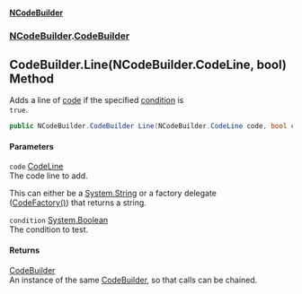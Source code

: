 #### [NCodeBuilder](./index.md 'index')
### [NCodeBuilder](./NCodeBuilder.md 'NCodeBuilder').[CodeBuilder](./NCodeBuilder-CodeBuilder.md 'NCodeBuilder.CodeBuilder')
## CodeBuilder.Line(NCodeBuilder.CodeLine, bool) Method
Adds a line of [code](#NCodeBuilder-CodeBuilder-Line(NCodeBuilder-CodeLine_bool)-code 'NCodeBuilder.CodeBuilder.Line(NCodeBuilder.CodeLine, bool).code') if the specified [condition](#NCodeBuilder-CodeBuilder-Line(NCodeBuilder-CodeLine_bool)-condition 'NCodeBuilder.CodeBuilder.Line(NCodeBuilder.CodeLine, bool).condition') is  
`true`.  
```csharp
public NCodeBuilder.CodeBuilder Line(NCodeBuilder.CodeLine code, bool condition);
```
#### Parameters
<a name='NCodeBuilder-CodeBuilder-Line(NCodeBuilder-CodeLine_bool)-code'></a>
`code` [CodeLine](./NCodeBuilder-CodeLine.md 'NCodeBuilder.CodeLine')  
The code line to add.  





This can either be a [System.String](https://docs.microsoft.com/en-us/dotnet/api/System.String 'System.String') or a factory delegate  
([CodeFactory()](./NCodeBuilder-CodeFactory().md 'NCodeBuilder.CodeFactory()')) that returns a string.  
  
<a name='NCodeBuilder-CodeBuilder-Line(NCodeBuilder-CodeLine_bool)-condition'></a>
`condition` [System.Boolean](https://docs.microsoft.com/en-us/dotnet/api/System.Boolean 'System.Boolean')  
The condition to test.  
  
#### Returns
[CodeBuilder](./NCodeBuilder-CodeBuilder.md 'NCodeBuilder.CodeBuilder')  
An instance of the same [CodeBuilder](./NCodeBuilder-CodeBuilder.md 'NCodeBuilder.CodeBuilder'), so that calls can be chained.  
